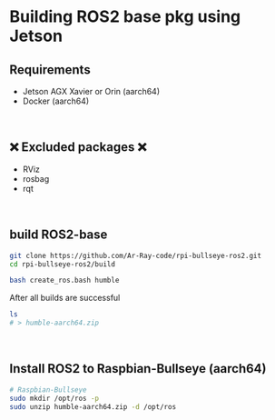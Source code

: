 # Building ROS2 base pkg using Jetson

## Requirements

- Jetson AGX Xavier or Orin (aarch64)
- Docker (aarch64)

<br>

## ❌ Excluded packages ❌

- RViz
- rosbag
- rqt

<br>

## build ROS2-base

```bash
git clone https://github.com/Ar-Ray-code/rpi-bullseye-ros2.git
cd rpi-bullseye-ros2/build

bash create_ros.bash humble
```
After all builds are successful

```bash
ls
# > humble-aarch64.zip
```

<br>

## Install ROS2 to Raspbian-Bullseye (aarch64)

```bash
# Raspbian-Bullseye
sudo mkdir /opt/ros -p
sudo unzip humble-aarch64.zip -d /opt/ros
```
